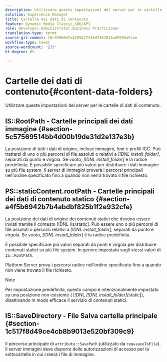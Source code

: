 ```yaml
---
description: Utilizzare queste impostazioni del server per le cartelle di dati di contenuto.
solution: Experience Manager
title: Cartelle dei dati di contenuto
feature: Dynamic Media Classic,SDK/API
role: Developer,Administrator,Business Practitioner
translation-type: tm+mt
source-git-commit: f6c97606d7a4209427316d7367013ad9585a5cae
workflow-type: tm+mt
source-wordcount: '233'
ht-degree: 0%

---
```



# Cartelle dei dati di contenuto{#content-data-folders}

Utilizzare queste impostazioni del server per le cartelle di dati di contenuto.

## IS::RootPath - Cartelle principali dei dati immagine {#section-5c57569514bb4d00b19de31d2e137e3b}

La posizione di tutti i dati di origine, incluse immagini, font e profili ICC. Può trattarsi di uno o più percorsi di file assoluti o relativi a *[!DNL install_folder]*, separati da punto e virgola. Se vuoto, *[!DNL install_folder]* è la radice predefinita. È possibile specificare più valori per distribuire i dati immagine su più file system. Il server di immagini proverà i percorsi principali nell&#39;ordine specificato fino a quando non verrà trovato il file richiesto.

## PS::staticContent.rootPath - Cartelle principali dei dati di contenuto statico {#section-a4f5b6942b7b4abdbf825b1f2e932cfe}

La posizione dei dati di origine dei contenuti statici che devono essere inviati tramite il contesto [!DNL /is/static]. Può essere uno o più percorsi di file assoluti o percorsi relativi a *[!DNL install_folder]*, separati da punto e virgola. Se vuoto, *[!DNL install_folder]* è la radice predefinita.

È possibile specificare più valori separati da punti e virgola per distribuire contenuti statici su più file system. In genere impostato sugli stessi valori di `IS::RootPath`.

Platform Server prova i percorsi radice nell’ordine specificato fino a quando non viene trovato il file richiesto.

>[!NOTE]
>
>Per impostazione predefinita, questo campo è intenzionalmente impostato su una posizione non esistente ( [!DNL *[!DNL install_folder]*/static]), disattivando in modo efficace il servizio di contenuti statici.

## IS::SaveDirectory - File Salva cartella principale {#section-1c517f8d49ce4cb8b9013e520bf309c9}

Il percorso principale di `attribute::SavePath` (utilizzato da `req=saveToFile`). Il server immagini deve disporre delle autorizzazioni di accesso per la sottocartella in cui creerà i file di immagine.
